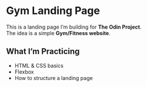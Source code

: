 # Gym Landing Page

This is a landing page I’m building for **The Odin Project**.  
The idea is a simple **Gym/Fitness website**.

## What I’m Practicing
- HTML & CSS basics  
- Flexbox  
- How to structure a landing page  